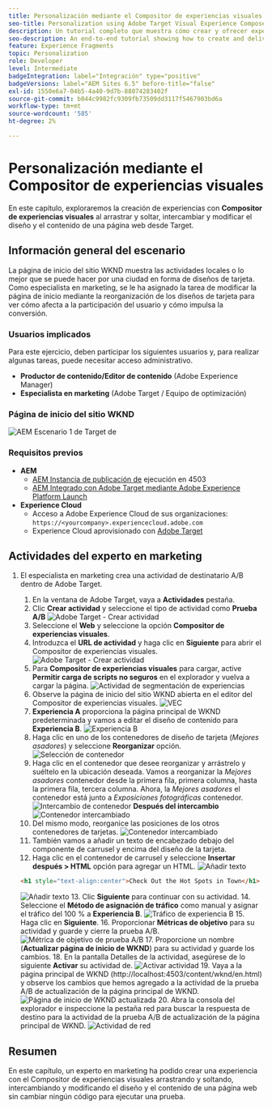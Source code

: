 ```yaml
---
title: Personalización mediante el Compositor de experiencias visuales de Adobe Target
seo-title: Personalization using Adobe Target Visual Experience Composer (VEC)
description: Un tutorial completo que muestra cómo crear y ofrecer experiencias personalizadas con el Compositor de experiencias visuales (VEC) de Adobe Target.
seo-description: An end-to-end tutorial showing how to create and deliver personalized experience using Adobe Target Visual Experience Composer (VEC).
feature: Experience Fragments
topic: Personalization
role: Developer
level: Intermediate
badgeIntegration: label="Integración" type="positive"
badgeVersions: label="AEM Sites 6.5" before-title="false"
exl-id: 1550e6a7-04b5-4a40-9d7b-88074283402f
source-git-commit: b044c9982fc9309fb73509dd3117f5467903bd6a
workflow-type: tm+mt
source-wordcount: '585'
ht-degree: 2%

---
```


# Personalización mediante el Compositor de experiencias visuales

En este capítulo, exploraremos la creación de experiencias con **Compositor de experiencias visuales** al arrastrar y soltar, intercambiar y modificar el diseño y el contenido de una página web desde Target.

## Información general del escenario

La página de inicio del sitio WKND muestra las actividades locales o lo mejor que se puede hacer por una ciudad en forma de diseños de tarjeta. Como especialista en marketing, se le ha asignado la tarea de modificar la página de inicio mediante la reorganización de los diseños de tarjeta para ver cómo afecta a la participación del usuario y cómo impulsa la conversión.

### Usuarios implicados

Para este ejercicio, deben participar los siguientes usuarios y, para realizar algunas tareas, puede necesitar acceso administrativo.

* **Productor de contenido/Editor de contenido** (Adobe Experience Manager)
* **Especialista en marketing** (Adobe Target / Equipo de optimización)

### Página de inicio del sitio WKND

![AEM Escenario 1 de Target de](assets/personalization-use-case-3/aem-target-use-case-3.png)

### Requisitos previos

* **AEM**
   * [AEM Instancia de publicación de](./implementation.md#getting-aem) ejecución en 4503
   * [AEM Integrado con Adobe Target mediante Adobe Experience Platform Launch](./using-launch-adobe-io.md#aem-target-using-launch-by-adobe)
* **Experience Cloud**
   * Acceso a Adobe Experience Cloud de sus organizaciones: `https://<yourcompany>.experiencecloud.adobe.com`
   * Experience Cloud aprovisionado con [Adobe Target](https://experiencecloud.adobe.com)

## Actividades del experto en marketing

1. El especialista en marketing crea una actividad de destinatario A/B dentro de Adobe Target.
   1. En la ventana de Adobe Target, vaya a **Actividades** pestaña.
   2. Clic **Crear actividad** y seleccione el tipo de actividad como **Prueba A/B**
      ![Adobe Target - Crear actividad](assets/personalization-use-case-2/create-ab-activity.png)
   3. Seleccione el **Web** y seleccione la opción **Compositor de experiencias visuales**.
   4. Introduzca el **URL de actividad** y haga clic en **Siguiente** para abrir el Compositor de experiencias visuales.
      ![Adobe Target - Crear actividad](assets/personalization-use-case-2/create-activity-ab-name.png)
   5. Para **Compositor de experiencias visuales** para cargar, active **Permitir carga de scripts no seguros** en el explorador y vuelva a cargar la página.
      ![Actividad de segmentación de experiencias](assets/personalization-use-case-1/load-unsafe-scripts.png)
   6. Observe la página de inicio del sitio WKND abierta en el editor del Compositor de experiencias visuales.
      ![VEC](assets/personalization-use-case-2/vec.png)
   7. **Experiencia A** proporciona la página principal de WKND predeterminada y vamos a editar el diseño de contenido para **Experiencia B**.
      ![Experiencia B](assets/personalization-use-case-3/use-case3-experience-b.png)
   8. Haga clic en uno de los contenedores de diseño de tarjeta (*Mejores asadores*) y seleccione **Reorganizar** opción.
      ![Selección de contenedor](assets/personalization-use-case-3/container-selection.png)
   9. Haga clic en el contenedor que desee reorganizar y arrástrelo y suéltelo en la ubicación deseada. Vamos a reorganizar la *Mejores asadores* contenedor desde la primera fila, primera columna, hasta la primera fila, tercera columna. Ahora, la *Mejores asadores* el contenedor está junto a *Exposiciones fotográficas* contenedor.
      ![Intercambio de contenedor](assets/personalization-use-case-3/container-swap.png)
      **Después del intercambio**
      ![Contenedor intercambiado](assets/personalization-use-case-3/after-swap-1-3.png)
   10. Del mismo modo, reorganice las posiciones de los otros contenedores de tarjetas.
      ![Contenedor intercambiado](assets/personalization-use-case-3/after-swap-all.png)
   11. También vamos a añadir un texto de encabezado debajo del componente de carrusel y encima del diseño de la tarjeta.
   12. Haga clic en el contenedor de carrusel y seleccione **Insertar después > HTML** opción para agregar un HTML.
      ![Añadir texto](assets/personalization-use-case-3/add-text.png)

      ```html
      <h1 style="text-align:center">Check Out the Hot Spots in Town</h1>
      ```

      ![Añadir texto](assets/personalization-use-case-3/after-changes.png)
   13. Clic **Siguiente** para continuar con su actividad.
   14. Seleccione el **Método de asignación de tráfico** como manual y asignar el tráfico del 100 % a **Experiencia B**.
      ![Tráfico de experiencia B](assets/personalization-use-case-2/traffic.png)
   15. Haga clic en **Siguiente**.
   16. Proporcionar **Métricas de objetivo** para su actividad y guarde y cierre la prueba A/B.
      ![Métrica de objetivo de prueba A/B](assets/personalization-use-case-2/goal-metric.png)
   17. Proporcione un nombre (**Actualizar página de inicio de WKND**) para su actividad y guarde los cambios.
   18. En la pantalla Detalles de la actividad, asegúrese de lo siguiente **Activar** su actividad de.
      ![Activar actividad](assets/personalization-use-case-3/save-activity.png)
   19. Vaya a la página principal de WKND (http://localhost:4503/content/wknd/en.html) y observe los cambios que hemos agregado a la actividad de la prueba A/B de actualización de la página principal de WKND.
      ![Página de inicio de WKND actualizada](assets/personalization-use-case-3/activity-result.png)
   20. Abra la consola del explorador e inspeccione la pestaña red para buscar la respuesta de destino para la actividad de la prueba A/B de actualización de la página principal de WKND.
      ![Actividad de red](assets/personalization-use-case-3/activity-result.png)

## Resumen

En este capítulo, un experto en marketing ha podido crear una experiencia con el Compositor de experiencias visuales arrastrando y soltando, intercambiando y modificando el diseño y el contenido de una página web sin cambiar ningún código para ejecutar una prueba.
